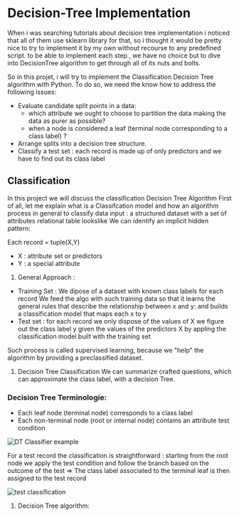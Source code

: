 # Decision-Tree Implementation

When i was searching tutorials about decision tree implementation i noticed that all of them use sklearn library for that, so i thought it would be pretty nice to try to implement it by my own without recourse to any predefined script.
to be able to implement each step , we have no choice but to dive into DecisionTree algorithm to get through all of its nuts and bolts.

So in this projet, i will try to implement the Classification Decision Tree algorithm with Python.
To do so, we need the know how to address the following issues:

* Evaluate candidate split points in a data:
  * which attribute we ought to choose to partition the data making the data as purer as possible?
  * when a node is considered a leaf (terminal node corresponding to a class label) ?
* Arrange splits into a decision tree structure.
* Classify a test set : each record is made up of only predictors and we have to find out its class label

## Classification
In this project we will discuss the classification Decision Tree Algorithm
First of all, let me explain what is a Classifcation model and how an algorithm process in general to classify data
input : a structured dataset with a set of attributes relational table lookslike
We can identify an implicit hidden pattern:

Each record = tuple(X,Y)
 * X : attribute set or predictors
 * Y : a special attribute

1. General Approach :
* Training Set : 
We dipose of a dataset with known class labels for each record
We feed the algo with such training data so that it learns the general rules that describe the relationship between x and y: and builds a classification model that maps each x to y
* Test set :
for each record we only dispose of the values of X
we figure out the class label y given the values of the predictors X by appling the classification model built with the training set

Such process is called supervised learning, because we "help" the algorithm by providing a preclassified dataset.

1. Decision Tree Classification
We can summarize crafted questions, which can approximate the class label, with a decision Tree.
### Decision Tree Terminologie:
* Each leaf node (terminal node) corresponds to a class label
* Each non-terminal node (root or internal node) contains an attribute test condition


![DT Classifier example](http://mines.humanoriented.com/classes/2010/fall/csci568/portfolio_exports/lguo/image/decisionTree/decisionTree.jpg)


For a test record the classification is straightforward : starting from the root node we apply the test condition and follow the branch based on the outcome of the test
=> The class label associated to the terminal leaf is then assigned to the test record


![test classification](http://mines.humanoriented.com/classes/2010/fall/csci568/portfolio_exports/lguo/image/decisionTree/classification.jpg)



1. Decision Tree algorithm:

